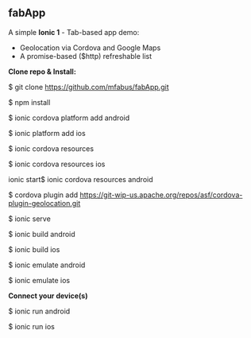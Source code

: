 ## fabApp

A simple **Ionic 1** - Tab-based app demo:
- Geolocation via Cordova and Google Maps
- A promise-based ($http) refreshable list

**Clone repo & Install:**

$ git clone https://github.com/mfabus/fabApp.git

$ npm install

$ ionic cordova platform add android

$ ionic platform add ios

$ ionic cordova resources

$ ionic cordova resources ios

ionic start$ ionic cordova resources android

$ cordova plugin add https://git-wip-us.apache.org/repos/asf/cordova-plugin-geolocation.git

$ ionic serve

$ ionic build android

$ ionic build ios

$ ionic emulate android

$ ionic emulate ios


**Connect your device(s)**

$ ionic run android

$ ionic run ios
